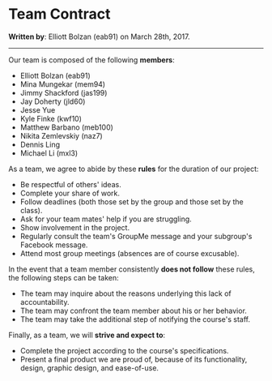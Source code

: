 Team Contract
===========

**Written by**: Elliott Bolzan (eab91) on March 28th, 2017.

-----------

Our team is composed of the following **members**: 

- Elliott Bolzan (eab91)
- Mina Mungekar (mem94)
- Jimmy Shackford (jas199)
- Jay Doherty (jld60)
- Jesse Yue
- Kyle Finke (kwf10)
- Matthew Barbano (meb100)
- Nikita Zemlevskiy (naz7)
- Dennis Ling
- Michael Li (mxl3)

As a team, we agree to abide by these **rules** for the duration of our project:

- Be respectful of others' ideas.
- Complete your share of work.
- Follow deadlines (both those set by the group and those set by the class).
- Ask for your team mates' help if you are struggling.
- Show involvement in the project.
- Regularly consult the team's GroupMe message and your subgroup's Facebook message.
- Attend most group meetings (absences are of course excusable).

In the event that a team member consistently **does not follow** these rules, the following steps can be taken:

- The team may inquire about the reasons underlying this lack of accountability.
- The team may confront the team member about his or her behavior.
- The team may take the additional step of notifying the course's staff.

Finally, as a team, we will **strive and expect to**:

- Complete the project according to the course's specifications.
- Present a final product we are proud of, because of its functionality, design, graphic design, and ease-of-use.